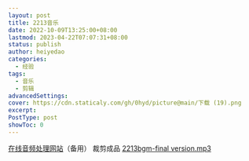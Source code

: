 ```yaml
---
layout: post
title: 2213音乐
date: 2022-10-09T13:25:00+08:00
lastmod: 2023-04-22T07:07:31+08:00
status: publish
author: heiyedao
categories: 
  - 经验
tags: 
  - 音乐
  - 剪辑
advancedSettings: 
cover: https://cdn.staticaly.com/gh/0hyd/picture@main/下载 (19).png
excerpt: 
PostType: post
showToc: 0
---
```


[在线音频处理网站][1]（备用）
裁剪成品
[2213bgm-final version.mp3][3]

[1]: https://100audio.com/sound/100audio_editor/
[3]: https://heiyedao.lanzn.com/i7lt12pg9byd
